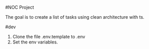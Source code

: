 #NOC Project

The goal is to create a list of tasks using clean architecture with ts.

#dev
1. Clone the file .env.template to .env
2. Set the env variables.



